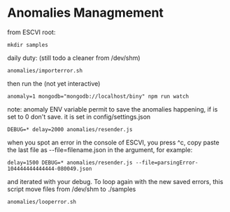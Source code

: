 
# Anomalies Managmement

from ESCVI root:

    mkdir samples

daily duty: (still todo a cleaner from /dev/shm)

    anomalies/importerror.sh

then run the (not yet interactive)

    anomaly=1 mongodb="mongodb://localhost/biny" npm run watch

note: anomaly ENV variable permit to save the anomalies happening, if
is set to 0 don't save. it is set in config/settings.json

    DEBUG=* delay=2000 anomalies/resender.js

when you spot an error in the console of ESCVI, you press ^c, copy paste the last file as --file=filename.json in the argument, for example:

    delay=1500 DEBUG=* anomalies/resender.js --file=parsingError-104444444444444-080049.json

and iterated with your debug.
To loop again with the new saved errors, this script move files from /dev/shm to ./samples

    anomalies/looperror.sh
